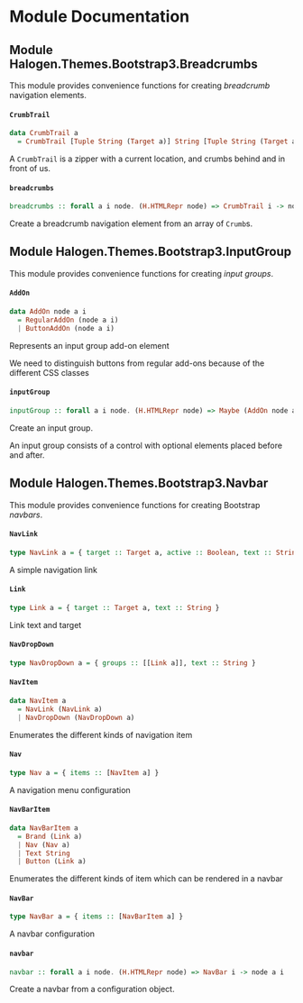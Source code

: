 # Module Documentation

## Module Halogen.Themes.Bootstrap3.Breadcrumbs


This module provides convenience functions for creating _breadcrumb_ navigation elements.

#### `CrumbTrail`

``` purescript
data CrumbTrail a
  = CrumbTrail [Tuple String (Target a)] String [Tuple String (Target a)]
```

A `CrumbTrail` is a zipper with a current location, and crumbs behind and in front of us.

#### `breadcrumbs`

``` purescript
breadcrumbs :: forall a i node. (H.HTMLRepr node) => CrumbTrail i -> node a i
```

Create a breadcrumb navigation element from an array of `Crumb`s.


## Module Halogen.Themes.Bootstrap3.InputGroup


This module provides convenience functions for creating _input groups_.

#### `AddOn`

``` purescript
data AddOn node a i
  = RegularAddOn (node a i)
  | ButtonAddOn (node a i)
```

Represents an input group add-on element

We need to distinguish buttons from regular add-ons because of the 
different CSS classes

#### `inputGroup`

``` purescript
inputGroup :: forall a i node. (H.HTMLRepr node) => Maybe (AddOn node a i) -> node a i -> Maybe (AddOn node a i) -> node a i
```

Create an input group.

An input group consists of a control with optional elements placed before and after.


## Module Halogen.Themes.Bootstrap3.Navbar


This module provides convenience functions for creating Bootstrap _navbars_.

#### `NavLink`

``` purescript
type NavLink a = { target :: Target a, active :: Boolean, text :: String }
```

A simple navigation link

#### `Link`

``` purescript
type Link a = { target :: Target a, text :: String }
```

Link text and target

#### `NavDropDown`

``` purescript
type NavDropDown a = { groups :: [[Link a]], text :: String }
```


#### `NavItem`

``` purescript
data NavItem a
  = NavLink (NavLink a)
  | NavDropDown (NavDropDown a)
```

Enumerates the different kinds of navigation item

#### `Nav`

``` purescript
type Nav a = { items :: [NavItem a] }
```

A navigation menu configuration

#### `NavBarItem`

``` purescript
data NavBarItem a
  = Brand (Link a)
  | Nav (Nav a)
  | Text String
  | Button (Link a)
```

Enumerates the different kinds of item which can be rendered in a navbar

#### `NavBar`

``` purescript
type NavBar a = { items :: [NavBarItem a] }
```

A navbar configuration

#### `navbar`

``` purescript
navbar :: forall a i node. (H.HTMLRepr node) => NavBar i -> node a i
```

Create a navbar from a configuration object.



